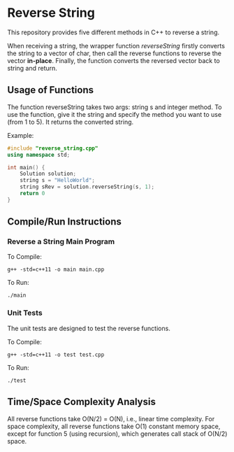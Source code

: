 # Reverse String
This repository provides five different methods in C++ to reverse a string.

When receiving a string, the wrapper function _reverseString_ firstly converts the string to a vector of char, then call the reverse functions to reverse the vector __in-place__. Finally, the function converts the reversed vector back to string and return.

## Usage of Functions
The function reverseString takes two args: string s and integer method. To use the function, give it the string and specify the method you want to use (from 1 to 5). It returns the converted string.

Example:
```cpp
#include "reverse_string.cpp"
using namespace std;

int main() {
    Solution solution;
    string s = "HelloWorld";
    string sRev = solution.reverseString(s, 1);
    return 0
}
```

## Compile/Run Instructions
### Reverse a String Main Program
To Compile:
```
g++ -std=c++11 -o main main.cpp
```
To Run:
```
./main
```

### Unit Tests
The unit tests are designed to test the reverse functions.

To Compile:
```
g++ -std=c++11 -o test test.cpp
```
To Run:
```
./test
```

## Time/Space Complexity Analysis
All reverse functions take O(N/2) = O(N), i.e., linear time complexity. For space complexity, all reverse functions take O(1) constant memory space, except for function 5 (using recursion), which generates call stack of O(N/2) space.
